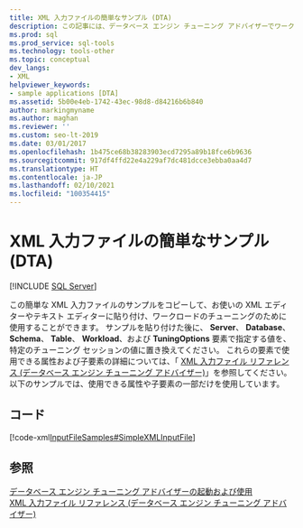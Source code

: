 ```yaml
---
title: XML 入力ファイルの簡単なサンプル (DTA)
description: この記事には、データベース エンジン チューニング アドバイザーでワークロードをチューニングするために使用するサンプル XML 入力ファイルのサンプルが含まれています。
ms.prod: sql
ms.prod_service: sql-tools
ms.technology: tools-other
ms.topic: conceptual
dev_langs:
- XML
helpviewer_keywords:
- sample applications [DTA]
ms.assetid: 5b00e4eb-1742-43ec-98d8-d84216b6b840
author: markingmyname
ms.author: maghan
ms.reviewer: ''
ms.custom: seo-lt-2019
ms.date: 03/01/2017
ms.openlocfilehash: 1b475ce68b38283903ecd7295a89b18fce6b9636
ms.sourcegitcommit: 917df4ffd22e4a229af7dc481dcce3ebba0aa4d7
ms.translationtype: HT
ms.contentlocale: ja-JP
ms.lasthandoff: 02/10/2021
ms.locfileid: "100354415"
---
```

# <a name="simple-xml-input-file-sample-dta"></a>XML 入力ファイルの簡単なサンプル (DTA)

 [!INCLUDE [SQL Server](../../includes/applies-to-version/sqlserver.md)]

この簡単な XML 入力ファイルのサンプルをコピーして、お使いの XML エディターやテキスト エディターに貼り付け、ワークロードのチューニングのために使用することができます。 サンプルを貼り付けた後に、 **Server**、 **Database**、 **Schema**、 **Table**、 **Workload**、および **TuningOptions** 要素で指定する値を、特定のチューニング セッションの値に置き換えてください。 これらの要素で使用できる属性および子要素の詳細については、「 [XML 入力ファイル リファレンス &#40;データベース エンジン チューニング アドバイザー&#41;](../../tools/dta/xml-input-file-reference-database-engine-tuning-advisor.md)」を参照してください。 以下のサンプルでは、使用できる属性や子要素の一部だけを使用しています。  
  
## <a name="code"></a>コード  
 [!code-xml[InputFileSamples#SimpleXMLInputFile](../../tools/dta/codesnippet/xml/simple-xml-input-file-sa_1.xml)]  
  
## <a name="see-also"></a>参照  
 [データベース エンジン チューニング アドバイザーの起動および使用](../../relational-databases/performance/start-and-use-the-database-engine-tuning-advisor.md)   
 [XML 入力ファイル リファレンス &#40;データベース エンジン チューニング アドバイザー&#41;](../../tools/dta/xml-input-file-reference-database-engine-tuning-advisor.md)  
  
  

